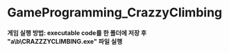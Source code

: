 # GameProgramming_CrazzyClimbing

#### 게임 실행 방법: executable code를 한 폴더에 저장 후 "a\b\CRAZZZYCLIMBING.exe" 파일 실행


